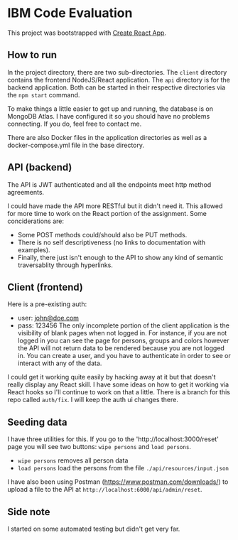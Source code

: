 # IBM Code Evaluation

This project was bootstrapped with [Create React App](https://github.com/facebook/create-react-app).

## How to run

In the project directory, there are two sub-directories. The `client` directory contains the frontend NodeJS/React application.  The `api` directory is for the backend application.  Both can be started in their respective directories via the `npm start` command.

To make things a little easier to get up and running, the database is on MongoDB Atlas.  I have configured it so you should have no problems connecting.  If you do, feel free to contact me. 

There are also Docker files in the application directories as well as a docker-compose.yml file in the base directory.

## API (backend)

The API is JWT authenticated and all the endpoints meet http method agreements.  

I could have made the API more RESTful but it didn't need it.  This allowed for more time to work on the React portion of the assignment.  Some conciderations are:
 - Some POST methods could/should also be PUT methods.
 - There is no self descriptiveness (no links to documentation with examples).
 - Finally, there just isn't enough to the API to show any kind of semantic traversablity through hyperlinks.


## Client (frontend)

Here is a pre-existing auth:
 - user: john@doe.com
 - pass: 123456
The only incomplete portion of the client application is the visibility of blank pages when not logged in.  For instance, if you are not logged in you can see the page for persons, groups and colors however the API will not return data to be rendered because you are not logged in.  You can create a user, and you have to authenticate in order to see or interact with any of the data.

I could get it working quite easily by hacking away at it but that doesn't really display any React skill.  I have some ideas on how to get it working via React hooks so I'll continue to work on that a little.  There is a branch for this repo called `auth/fix`.  I will keep the auth ui changes there.


## Seeding data

I have three utilities for this. If you go to the 'http://localhost:3000/reset' page you will see two buttons: `wipe persons` and `load persons`.
 - `wipe persons` removes all person data
 - `load persons` load the persons from the file `./api/resources/input.json`

I have also been using Postman (https://www.postman.com/downloads/) to upload a file to the API at `http://localhost:6000/api/admin/reset`.


## Side note

I started on some automated testing but didn't get very far.
